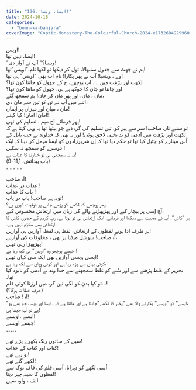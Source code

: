 ```yaml
---
title: "136. ایسا، ویسا!"
date: 2024-10-18
categories: 
  - "bonn-ka-banjara"
coverImage: "Coptic-Monastery-The-Colourful-Church-2024-e1732684929960.jpg"
---
```


اویس!  
ایسا، نہیں تھا!  
"ویسا؟" آپ نے آواز دی!  
ہم نے جھٹ سے جدول سنبھالا، تول کر دیکھا تو لکھا نام،"اویس"تھا!  
وے ، ویسیا! آپ نے پھر پکارا! نام اب بھی "اویس" ہی تھا!  
لکھت اور پڑھت میں. . . آپ پوچھے، ج کے جھول کو جانتا کون تھا؟  
اور جاننا تو جان کا جوکھ ہے ہی، جھول کو مانتا کون تھا؟  
مان ، مان، اور پھر مان کر جان! ہم سمجھ گئے،  
اتنے میں آپ نے تن کو تین سے مان دی،  
مان ، میان اور میزان پر ایمان!  
امان! امان! کیا کہنے!  
پھر فرمائے آج میم ، تسلیم کی تھی!  
تو سنیے ناں صاحب! سر سے پیر کو، تین تسلیم کی گرہ دیے جو بیٹھا تھا یہ وہی کہتا ہے کہ لکھت اور پڑھت میں آدمی کو بد بختی لاحق ہوئی! اور یہ بھی کہ خداوند نے جب بابل کے اُس مینارے کو چٹیل کیا تھا تو حکم دیا تھا کہ اِن شریرزادوں کو ایسا مہمل کر دینا کہ ایک دوسرے کو سمجھ نہ سکیں !  
یہ نہ سمجھی ہی تو خداوند کا عذاب ہے!  
(باب پیدائش، 11,1-9)  
۔ ۔ ۔ ۔ ۔

آہ صاحب!  
عذاب در عذاب !  
باپ کا عذاب !  
توبہ ہے صاحب! پاپ در پاپ!  
پھر پوچھے کہ لکھے کو پڑھے جانے پر فوقیت کیوں ہے؟  
آج اِسی پر بیچار کیے اور پھڑپھڑنے والے کی زبان میں ارتعاش محسوس کیے،  
ہر "کاش"، آپ نے محبت سے دیکھا اور فرمائے، ایک اِرتعاش ہی تو ہوتا ہے، ربِ کریم کے حضور، کاش کا ارتعاش بھی مکرّم نہیں ہے۔  
ہر طرف ادا ہوتے لفظوں کے ارتعاش، لفظ ہی لفظ، آوازیں ہی آوازیں!  
آہ صاحب! سوشل میڈیا پر بھی ، مخلوقات کی آوازیں،  
پھڑپھڑا رہی تھیں!  
جیسے پوچھو وہ "اویس" ہی کہہ رہا ہے !  
ایسی ویسی آوازیں بھی ایک سی کہاں تھیں!  
کوئی یہاں سے پڑھ رہا ہے اور کوئی وہاں سے لکھ رہا ہے،  
تحریر کے غلط پڑھنے سے اور سُنے کو غلط سمجھنے سے خدا وند نے آدمی کو نابود کیا تھا۔  
تو کیا بدن کو لگی تین گرہ میں لرزتا کوئی قلم…!  
(حرفِ خطا نہ ہوگا؟)  
آہ ! صاحب!  
"ایسے" کو "ویسے" پکارنے والا بھی "پکار کا نکھار"جانتا ہے اور مانتا ہے کہ ، ایسا اور ویسا، جو بھی ہو،  
ہے تو آپ جیسا ہی!  
ایسے ،اویسے!  
جیسے اویسے!  
۔۔۔۔۔

سین کے ساتوں رنگ بکھرے پڑے تھے!  
کتاب اور کتاب کے عذاب!  
ہو رہے تھے!  
لکھے گئے تھے!  
اُسی لکھے کو دہراتا، اُسی قلم کی قاف نوک سے  
لفظوں کا سینہ چیر دیتا!  
الف ، واو، سین
